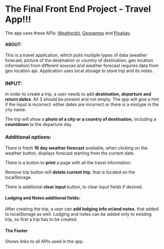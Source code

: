 # The Final Front End Project - Travel App!!!

The app uses these APIs: <a href="https://www.weatherbit.io/account/create">Weatherbit</a>, <a href="http://www.geonames.org/export/web-services.html">Geonames</a> and <a href="https://pixabay.com/api/docs/">Pixabay</a>.

#### ABOUT:
This is a travel application, which pulls multiple types of data (weather forecast,
picture of the destination or country of destination, geo location information) from
different sources and weather forecast requires data from geo location api. Application
uses local storage to store trip and its notes.

### INPUT:
In order to create a trip, a user needs to add **_destination_, _departure_ and _return dates_**. All 3 should be present and not empty. The app will give a hint if the input is incorrect: either dates are incorrect or there is a mistype in the city name.

The trip will show a **photo of a city or a country of destination**, including a **countdown** to the departure day.

### Additional options:
There is fresh **16 day weather forecast** available, when clicking on the weather button, displays forecast starting from the current date.

There is a button to **print** a page with all the travel information.

Remove trip button will **delete current trip**, that is located on the localStorage.

There is additional **clear input** button, to clear input fields if desired.

#### Lodging and Notes additional fields:

After creating the trip, a user can **add lodging info or/and notes**, that added to localStorage as well.
Lodging and notes can be added only to existing trip, so first a trip has to be created.

#### The Footer
Shows links to all APIs used in the app.
